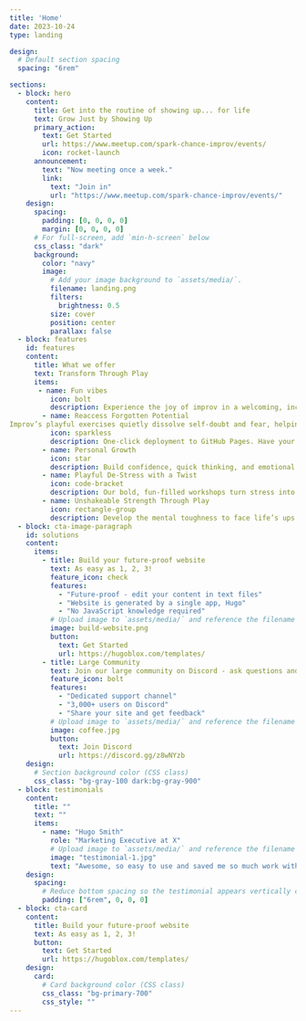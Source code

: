 ```yaml
---
title: 'Home'
date: 2023-10-24
type: landing

design:
  # Default section spacing
  spacing: "6rem"

sections:
  - block: hero
    content:
      title: Get into the routine of showing up... for life
      text: Grow Just by Showing Up
      primary_action:
        text: Get Started
        url: https://www.meetup.com/spark-chance-improv/events/
        icon: rocket-launch
      announcement:
        text: "Now meeting once a week."
        link:
          text: "Join in"
          url: "https://www.meetup.com/spark-chance-improv/events/"
    design:
      spacing:
        padding: [0, 0, 0, 0]
        margin: [0, 0, 0, 0]
      # For full-screen, add `min-h-screen` below
      css_class: "dark"
      background:
        color: "navy"
        image:
          # Add your image background to `assets/media/`.
          filename: landing.png
          filters:
            brightness: 0.5
          size: cover
          position: center
          parallax: false
  - block: features
    id: features
    content:
      title: What we offer
      text: Transform Through Play
      items:
       - name: Fun vibes
          icon: bolt
          description: Experience the joy of improv in a welcoming, inclusive space. Our meetups are designed to spark laughter, creativity, and connection, making learning both impactful and unforgettable.
        - name: Reaccess Forgotten Potential
Improv’s playful exercises quietly dissolve self-doubt and fear, helping you break through personal barriers. Discover newfound confidence and creativity as you embrace spontaneity in a supportive, fun environment.
          icon: sparkless
          description: One-click deployment to GitHub Pages. Have your new website live within 5 minutes!
        - name: Personal Growth
          icon: star
          description: Build confidence, quick thinking, and emotional intelligence through improv. Our exercises, inspired by techniques like Viola Spolin’s, help you navigate life’s challenges with creativity and resilience.
        - name: Playful De-Stress with a Twist
          icon: code-bracket
          description: Our bold, fun-filled workshops turn stress into laughter with a touch of sass. Dive into improv’s quirky world and feel refreshed, no meditation required.
        - name: Unshakeable Strength Through Play
          icon: rectangle-group
          description: Develop the mental toughness to face life’s ups and downs through fun improv scenarios. You’ll master staying grounded and resourceful, ready for any situation with a smile.
  - block: cta-image-paragraph
    id: solutions
    content:
      items:
        - title: Build your future-proof website
          text: As easy as 1, 2, 3!
          feature_icon: check
          features:
            - "Future-proof - edit your content in text files"
            - "Website is generated by a single app, Hugo"
            - "No JavaScript knowledge required"
          # Upload image to `assets/media/` and reference the filename here
          image: build-website.png
          button:
            text: Get Started
            url: https://hugoblox.com/templates/
        - title: Large Community
          text: Join our large community on Discord - ask questions and get live responses
          feature_icon: bolt
          features:
            - "Dedicated support channel"
            - "3,000+ users on Discord"
            - "Share your site and get feedback"
          # Upload image to `assets/media/` and reference the filename here
          image: coffee.jpg
          button:
            text: Join Discord
            url: https://discord.gg/z8wNYzb
    design:
      # Section background color (CSS class)
      css_class: "bg-gray-100 dark:bg-gray-900"
  - block: testimonials
    content:
      title: ""
      text: ""
      items:
        - name: "Hugo Smith"
          role: "Marketing Executive at X"
          # Upload image to `assets/media/` and reference the filename here
          image: "testimonial-1.jpg"
          text: "Awesome, so easy to use and saved me so much work with the swappable pre-designed sections!"
    design:
      spacing:
        # Reduce bottom spacing so the testimonial appears vertically centered between sections
        padding: ["6rem", 0, 0, 0]
  - block: cta-card
    content:
      title: Build your future-proof website
      text: As easy as 1, 2, 3!
      button:
        text: Get Started
        url: https://hugoblox.com/templates/
    design:
      card:
        # Card background color (CSS class)
        css_class: "bg-primary-700"
        css_style: ""
---
```

